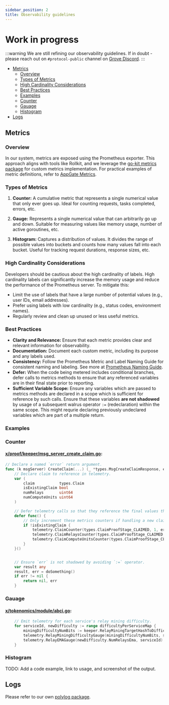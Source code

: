 ```yaml
---
sidebar_position: 2
title: Observability guidelines
---
```


# Work in progress <!-- omit in toc -->

:::warning
We are still refining our observability guidelines. If in doubt - please reach out on `#protocol-public` channel on
[Grove Discord](https://discord.gg/build-with-grove).
:::

- [Metrics](#metrics)
  - [Overview](#overview)
  - [Types of Metrics](#types-of-metrics)
  - [High Cardinality Considerations](#high-cardinality-considerations)
  - [Best Practices](#best-practices)
  - [Examples](#examples)
  - [Counter](#counter)
  - [Gauage](#gauage)
  - [Histogram](#histogram)
- [Logs](#logs)

## Metrics

### Overview

In our system, metrics are exposed using the Prometheus exporter. This approach aligns with tools like Rollkit, and we
leverage the [go-kit metrics package](https://pkg.go.dev/github.com/go-kit/kit/metrics) for custom metrics
implementation. For practical examples of metric definitions, refer to
[AppGate Metrics](https://github.com/pokt-network/poktroll/blob/main/pkg/appgateserver/metrics.go).

### Types of Metrics

1. **Counter:** A cumulative metric that represents a single numerical value that only ever goes up. Ideal for counting
   requests, tasks completed, errors, etc.

2. **Gauge:** Represents a single numerical value that can arbitrarily go up and down. Suitable for measuring values
   like memory usage, number of active goroutines, etc.

3. **Histogram:** Captures a distribution of values. It divides the range of possible values into buckets and counts how
   many values fall into each bucket. Useful for tracking request durations, response sizes, etc.

### High Cardinality Considerations

Developers should be cautious about the high cardinality of labels. High cardinality labels can significantly increase
the memory usage and reduce the performance of the Prometheus server. To mitigate this:

- Limit the use of labels that have a large number of potential values (e.g., user IDs, email addresses).
- Prefer using labels with low cardinality (e.g., status codes, environment names).
- Regularly review and clean up unused or less useful metrics.

### Best Practices

- **Clarity and Relevance:** Ensure that each metric provides clear and relevant information for observability.
- **Documentation:** Document each custom metric, including its purpose and any labels used.
- **Consistency:** Follow the Prometheus Metric and Label Naming Guide for consistent naming and labeling. See more at [Prometheus Naming Guide](https://prometheus.io/docs/practices/naming/).
- **Defer:** When the code being metered includes conditional branches, defer calls to metrics methods to ensure that any referenced variables are in their final state prior to reporting.
- **Sufficient Variable Scope:** Ensure any variables which are passed to metrics methods are declared in a scope which is sufficient for reference by such calls.
Ensure that these variables **are not shadowed** by usage of a subsequent walrus operator `:=` (redeclaration) within the same scope. This might requrie declaring previously undeclared variables which are part of a multiple return.

### Examples

### Counter

#### [x/proof/keeper/msg_server_create_claim.go](https://github.com/pokt-network/poktroll/blob/main/x/proof/keeper/msg_server_create_claim.go):

```go
// Declare a named `error` return argument.
func (k msgServer) CreateClaim(...) (_ *types.MsgCreateClaimResponse, err error) {
	// Declare claim to reference in telemetry.
	var (
		claim           types.Claim
		isExistingClaim bool
		numRelays       uint64
		numComputeUnits uint64
	)

	// Defer telemetry calls so that they reference the final values the relevant variables.
	defer func() {
		// Only increment these metrics counters if handling a new claim.
		if !isExistingClaim {
			telemetry.ClaimCounter(types.ClaimProofStage_CLAIMED, 1, err)
			telemetry.ClaimRelaysCounter(types.ClaimProofStage_CLAIMED, numRelays, err)
			telemetry.ClaimComputeUnitsCounter(types.ClaimProofStage_CLAIMED, numComputeUnits, err)
		}
	}()


    // Ensure `err` is not shadowed by avoiding `:=` operator.
    var result any
    result, err = doSomething()
    if err != nil {
        return nil, err
    }
```

### Gauage

#### [x/tokenomics/module/abci.go](https://github.com/pokt-network/poktroll/blob/main/x/tokenomics/module/abci.go):
```go
	// Emit telemetry for each service's relay mining difficulty.
	for serviceId, newDifficulty := range difficultyPerServiceMap {
		miningDifficultyNumBits := keeper.RelayMiningTargetHashToDifficulty(newDifficulty.TargetHash)
		telemetry.RelayMiningDifficultyGauge(miningDifficultyNumBits, serviceId)
		telemetry.RelayEMAGauge(newDifficulty.NumRelaysEma, serviceId)
	}
```

### Histogram

TODO: Add a code example, link to usage, and screenshot of the output.

## Logs

Please refer to our own [polylog package](https://github.com/pokt-network/poktroll/blob/main/pkg/polylog/godoc.go#L1).
